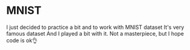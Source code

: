 # MNIST

I just decided to practice a bit and to work with MNIST dataset
It's very famous dataset
And I played a bit with it.
Not a masterpiece, but I hope code is ok👌
 

